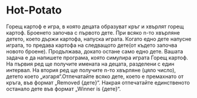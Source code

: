 # Hot-Potato

Горещ картоф е игра, в която децата образуват кръг и хвърлят
горещ картоф. Броенето започва с първото дете. При всяко n-то хвърляне
детето, което държи картофа, напуска играта. Когато едно дете напусне
играта, то предава картофа на следващото дете(от където започва новото
броене). Продължава, докато остане само едно дете.
Вашата задача е да напишете програма, която симулира играта Горещ
картоф. На първия ред ще получите имената на децата, разделени с един
интервал. На втория ред ще получите n-то хвърляне (цяло число), детето
което „изгаря“.Отпечатайте всяко дете, което е премахнато от кръга, във
формат „Removed {дете}“. Накрая отпечатайте единственото останало дете
във формат „Winner is {дете}“.
